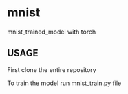 # mnist
mnist_trained_model with torch


## USAGE
First clone the entire repository

To train the model run mnist_train.py file
